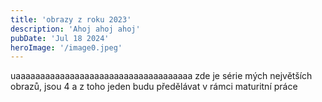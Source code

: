 ```yaml
---
title: 'obrazy z roku 2023'
description: 'Ahoj ahoj ahoj'
pubDate: 'Jul 18 2024'
heroImage: '/image0.jpeg'
---
```


uaaaaaaaaaaaaaaaaaaaaaaaaaaaaaaaaaaaa
zde je série mých největších obrazů, jsou 4 a z toho jeden budu předělávat v rámci maturitní práce 